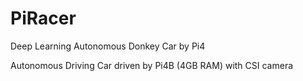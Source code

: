 # PiRacer
Deep Learning Autonomous Donkey Car by Pi4

Autonomous Driving Car driven by Pi4B (4GB RAM) with CSI camera
